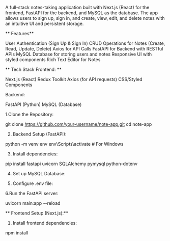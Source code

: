 A full-stack notes-taking application built with Next.js (React) for the frontend, FastAPI for the backend, and MySQL as the database. The app allows users to sign up, sign in, and create, view, edit, and delete notes with an intuitive UI and persistent storage.

** Features**

User Authentication (Sign Up & Sign In)
CRUD Operations for Notes (Create, Read, Update, Delete)
Axios for API Calls
FastAPI for Backend with RESTful APIs
MySQL Database for storing users and notes
Responsive UI with styled components
Rich Text Editor for Notes 

**
Tech Stack
Frontend:
**

Next.js (React)
Redux Toolkit
Axios (for API requests)
CSS/Styled Components


Backend:

FastAPI (Python)
MySQL (Database)


1.Clone the Repository:

git clone https://github.com/your-username/note-app.git
cd note-app

2. Backend Setup (FastAPI):

python -m venv env
env\Scripts\activate     # For Windows


3. Install dependencies:

pip install fastapi uvicorn SQLAlchemy pymysql python-dotenv

4. Set up MySQL Database:
   
5. Configure .env file:
   
6.Run the FastAPI server:

uvicorn main:app --reload


** Frontend Setup (Next.js):**

1. Install frontend dependencies:

npm install
